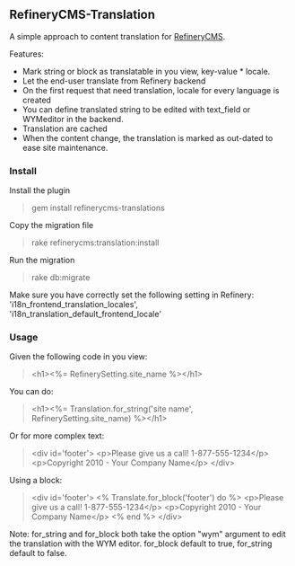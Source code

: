 ## RefineryCMS-Translation ##

A simple approach to content translation for [RefineryCMS](http://refinerycms.org).

Features:

* Mark string or block as translatable in you view, key-value * locale.
* Let the end-user translate from Refinery backend
* On the first request that need translation, locale for every language is created
* You can define translated string to be edited with text_field or WYMeditor in the backend.
* Translation are cached
* When the content change, the translation is marked as out-dated to ease site maintenance.

### Install ###

Install the plugin

> gem install refinerycms-translations

Copy the migration file

> rake refinerycms:translation:install

Run the migration

> rake db:migrate

Make sure you have correctly set the following setting in Refinery: 'i18n_frontend_translation_locales', 'i18n_translation_default_frontend_locale'

### Usage ###

Given the following code in you view:

> &lt;h1&gt;&lt;%= RefinerySetting.site_name %&gt;&lt;/h1&gt;

You can do:

> &lt;h1&gt;&lt;%= Translation.for_string('site name', RefinerySetting.site_name) %&gt;&lt;/h1&gt;

Or for more complex text:

> &lt;div id='footer'&gt;
> &lt;p&gt;Please give us a call! 1-877-555-1234&lt;/p&gt;
> &lt;p&gt;Copyright 2010 - Your Company Name&lt;/p&gt;
> &lt;/div&gt;

Using a block:

> &lt;div id='footer'&gt;
> &lt;% Translate.for_block('footer') do %&gt;
> &lt;p&gt;Please give us a call! 1-877-555-1234&lt;/p&gt;
> &lt;p&gt;Copyright 2010 - Your Company Name&lt;/p&gt;
> &lt;% end %&gt;
> &lt;/div&gt;

Note: for_string and for_block both take the option "wym" argument to edit the translation with the WYM editor. for_block default to true, for_string default to false.